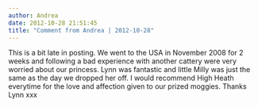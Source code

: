 ```yaml
---
author: Andrea
date: 2012-10-28 21:51:45
title: "Comment from Andrea | 2012-10-28"
---
```

This is a bit late in posting. We went to the USA in November 2008 for 2 weeks
and following a bad experience with another cattery were very worried about our
princess. Lynn was fantastic and little Milly was just the same as the day we
dropped her off. I would recommend High Heath everytime for the love and
affection given to our prized moggies. Thanks Lynn xxx

